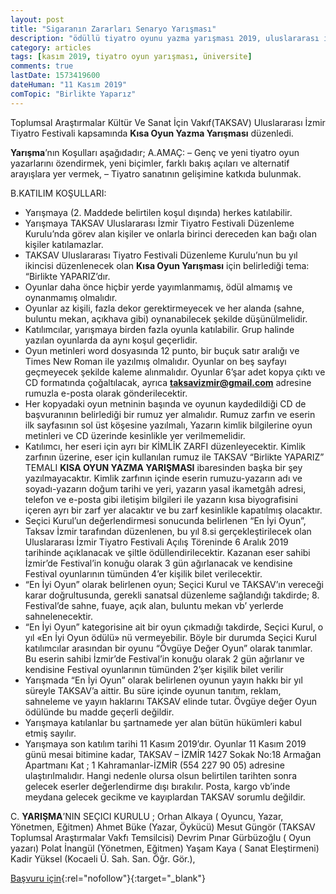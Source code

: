 ```yaml
---
layout: post
title: "Sigaranın Zararları Senaryo Yarışması"
description: "ödüllü tiyatro oyunu yazma yarışması 2019, uluslararası izmir tiyatro festivali"
category: articles
tags: [kasım 2019, tiyatro oyun yarışması, üniversite]
comments: true
lastDate: 1573419600
dateHuman: "11 Kasım 2019"
comTopic: "Birlikte Yaparız"
---
```


Toplumsal Araştırmalar Kültür Ve Sanat İçin Vakıf(TAKSAV) Uluslararası İzmir Tiyatro Festivali kapsamında **Kısa Oyun Yazma Yarışması** düzenledi.

**Yarışma**’nın Koşulları aşağıdadır;
A.AMAÇ:
– Genç ve yeni tiyatro oyun yazarlarını özendirmek, yeni biçimler, farklı bakış açıları ve alternatif arayışlara yer vermek,
– Tiyatro sanatının gelişimine katkıda bulunmak.

B.KATILIM KOŞULLARI:
- Yarışmaya (2. Maddede belirtilen koşul dışında) herkes katılabilir.
- Yarışmaya TAKSAV Uluslararası İzmir Tiyatro Festivali Düzenleme Kurulu’nda görev alan kişiler ve onlarla birinci dereceden kan bağı olan kişiler katılamazlar.
- TAKSAV Uluslararası Tiyatro Festivali Düzenleme Kurulu’nun bu yıl ikincisi düzenlenecek olan **Kısa Oyun Yarışması** için belirlediği tema: “Birlikte YAPARIZ’dır.
- Oyunlar daha önce hiçbir yerde yayımlanmamış, ödül almamış ve oynanmamış olmalıdır.
- Oyunlar az kişili, fazla dekor gerektirmeyecek ve her alanda (sahne, buluntu mekan, açıkhava gibi) oynanabilecek şekilde düşünülmelidir.
- Katılımcılar, yarışmaya birden fazla oyunla katılabilir. Grup halinde yazılan oyunlarda da aynı koşul geçerlidir.
- Oyun metinleri word dosyasında 12 punto, bir buçuk satır aralığı ve Times New Roman ile yazılmış olmalıdır. Oyunlar on beş sayfayı geçmeyecek şekilde kaleme alınmalıdır. Oyunlar 6’şar adet kopya çıktı ve CD formatında çoğaltılacak, ayrıca **taksavizmir@gmail.com** adresine rumuzla e-posta olarak gönderilecektir.
- Her kopyadaki oyun metninin başında ve oyunun kaydedildiği CD de başvuranının belirlediği bir rumuz yer almalıdır. Rumuz zarfın ve eserin ilk sayfasının sol üst köşesine yazılmalı, Yazarın kimlik bilgilerine oyun metinleri ve CD üzerinde kesinlikle yer verilmemelidir.
- Katılımcı, her eseri için ayrı bir KİMLİK ZARFI düzenleyecektir. Kimlik zarfının üzerine, eser için kullanılan rumuz ile TAKSAV “Birlikte YAPARIZ” TEMALI **KISA OYUN YAZMA YARIŞMASI** ibaresinden başka bir şey yazılmayacaktır. Kimlik zarfının içinde eserin rumuzu-yazarın adı ve soyadı-yazarın doğum tarihi ve yeri, yazarın yasal ikametgâh adresi, telefon ve e-posta gibi iletişim bilgileri ile yazarın kısa biyografisini içeren ayrı bir zarf yer alacaktır ve bu zarf kesinlikle kapatılmış olacaktır.
- Seçici Kurul’un değerlendirmesi sonucunda belirlenen “En İyi Oyun”, Taksav İzmir tarafından düzenlenen, bu yıl 8.si gerçekleştirilecek olan Uluslararası İzmir Tiyatro Festivali Açılış Töreninde 6 Aralık 2019 tarihinde açıklanacak ve şiltle ödüllendirilecektir. Kazanan eser sahibi İzmir’de Festival’in konuğu olarak 3 gün ağırlanacak ve kendisine Festival oyunlarının tümünden 4’er kişilik bilet verilecektir.
- “En İyi Oyun” olarak belirlenen oyun; Seçici Kurul ve TAKSAV’ın vereceği karar doğrultusunda, gerekli sanatsal düzenleme sağlandığı takdirde; 8. Festival’de sahne, fuaye, açık alan, buluntu mekan vb’ yerlerde sahnelenecektir.
- “En İyi Oyun” kategorisine ait bir oyun çıkmadığı takdirde, Seçici Kurul, o yıl «En İyi Oyun ödülü» nü vermeyebilir. Böyle bir durumda Seçici Kurul katılımcılar arasından bir oyunu “Övgüye Değer Oyun” olarak tanımlar. Bu eserin sahibi İzmir’de Festival’in konuğu olarak 2 gün ağırlanır ve kendisine Festival oyunlarının tümünden 2’şer kişilik bilet verilir
- Yarışmada “En İyi Oyun” olarak belirlenen oyunun yayın hakkı bir yıl süreyle TAKSAV’a aittir. Bu süre içinde oyunun tanıtım, reklam, sahneleme ve yayın haklarını TAKSAV elinde tutar. Övgüye değer Oyun ödülünde bu madde geçerli değildir.
- Yarışmaya katılanlar bu şartnamede yer alan bütün hükümleri kabul etmiş sayılır.
- Yarışmaya son katılım tarihi 11 Kasım 2019’dır. Oyunlar 11 Kasım 2019 günü mesai bitimine kadar, TAKSAV – İZMİR 1427 Sokak No:18 Armağan Apartmanı Kat ; 1 Kahramanlar-İZMİR (554 227 90 05) adresine ulaştırılmalıdır. Hangi nedenle olursa olsun belirtilen tarihten sonra gelecek eserler değerlendirme dışı bırakılır. Posta, kargo vb’inde meydana gelecek gecikme ve kayıplardan TAKSAV sorumlu değildir.

C. **YARIŞMA**’NIN SEÇICI KURULU ;
Orhan Alkaya ( Oyuncu, Yazar, Yönetmen, Eğitmen)
Ahmet Büke (Yazar, Öykücü)
Mesut Güngör (TAKSAV Toplumsal Araştırmalar Vakfı Temsilcisi)
Devrim Pınar Gürbüzoğlu ( Oyun yazarı)
Polat İnangül (Yönetmen, Eğitmen)
Yaşam Kaya ( Sanat Eleştirmeni)
Kadir Yüksel (Kocaeli Ü. Sah. San. Öğr. Gör.),

[Başvuru için](http://www.izmirtiyatrofestivali.org/?p=1151&utm_source=edebiyatyarismalari.com&utm_medium=affiliate&utm_campaign=cpc){:rel="nofollow"}{:target="_blank"}
